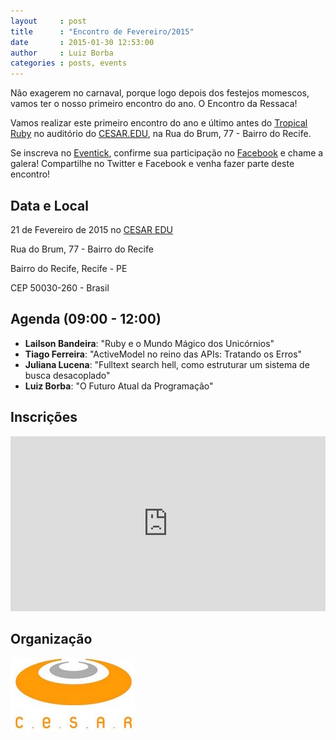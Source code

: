 ```yaml
---
layout     : post
title      : "Encontro de Fevereiro/2015"
date       : 2015-01-30 12:53:00
author     : Luiz Borba
categories : posts, events
---
```


Não exagerem no carnaval, porque logo depois dos festejos momescos, vamos ter o nosso primeiro encontro do ano. O Encontro da Ressaca!

Vamos realizar este primeiro encontro do ano e último antes do [Tropical Ruby](http://tropicalrb.com) no auditório do [CESAR.EDU](http://www.cesar.edu.br), na Rua do Brum, 77 - Bairro do Recife.

Se inscreva no [Eventick](http://www.eventick.com.br/frevoonrails_fev2015), confirme sua participação no [Facebook](https://www.facebook.com/events/428589193965260) e chame a galera! Compartilhe no Twitter e Facebook e venha fazer parte deste encontro!

## Data e Local

21 de Fevereiro de 2015 no [CESAR EDU](http://www.cesar.edu.br)

Rua do Brum, 77 - Bairro do Recife

Bairro do Recife, Recife - PE

CEP 50030-260 - Brasil

## Agenda (09:00 - 12:00)

- **Lailson Bandeira**: "Ruby e o Mundo Mágico dos Unicórnios"
- **Tiago Ferreira**: "ActiveModel no reino das APIs: Tratando os Erros"
- **Juliana Lucena**: "Fulltext search hell, como estruturar um sistema de busca desacoplado"
- **Luiz Borba**: "O Futuro Atual da Programação"

## Inscrições

<iframe allowtransparency="true" frameborder="0" height="280px" hspace="0" marginheight="5" marginwidth="5" scrolling="auto" src="http://www.eventick.com.br/frevoonrails_fev2015/embedded" vspace="0" width="100%"> </iframe>

## Organização

[![CESAR](/images/logo-cesar.jpg)](http://www.cesar.org.br/)
